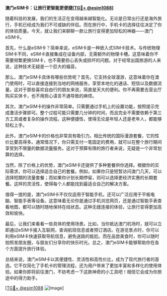 **澳门eSIM卡：让旅行更智能更便捷[[TG💪+ @esim1088](https://t.me/s/esim1088)]**

随着科技的发展，我们的生活正在变得越来越智能化。无论是日常出行还是海外旅行，手机已经成为我们不可或缺的伴侣。而在旅行中，手机卡的选择往往决定了你的体验质量。今天，就让我们来聊聊一款让旅行变得更加轻松的神器——澳门eSIM卡。

首先，什么是eSIM卡？简单来说，eSIM卡是一种嵌入式SIM卡技术。与传统物理SIM卡不同，eSIM卡直接集成在设备内部，无需额外的物理卡槽。这意味着你不需要频繁更换SIM卡，也不需要担心丢失或损坏的问题。对于经常出国旅游的人来说，这种技术无疑是一个巨大的福音。

那么，澳门eSIM卡具体有哪些优势呢？首先，它支持全球漫游，这意味着你在澳门使用时，可以直接连接到当地的网络服务，享受本地化的通话、短信以及数据流量。这对于那些喜欢自由行的朋友来说，简直是天大的便利。你不再需要去营业厅购买实体卡，也不用担心语言不通导致的麻烦。

其次，澳门eSIM卡的操作非常简单。只需要通过手机上的设置功能，按照提示完成激活步骤即可。整个过程可能只需要几分钟的时间，而且完全不需要依赖于第三方工具或者复杂的操作流程。这种便捷性，使得无论是年轻人还是老年人，都能够轻松上手。

此外，澳门eSIM卡的价格也非常具有吸引力。相比传统的国际漫游套餐，它的性价比要高得多。通常情况下，你只需支付一笔固定的费用，就可以在整个旅行期间享受到不限量的数据流量服务。这对于预算有限的旅行者来说，无疑是一个非常划算的选择。

当然，除了价格上的优势，澳门eSIM卡还提供了多种套餐供你选择。根据你的实际需求，你可以选择适合自己的套餐。例如，如果你只是短暂访问澳门几天，可以选择短期的流量套餐；而如果你计划长期停留，则可以选择更经济实惠的长期套餐。这样的灵活性，使得每个人都能找到最适合自己的解决方案。

值得一提的是，澳门eSIM卡不仅仅适用于智能手机，还可以广泛应用于平板电脑、智能手表等设备。这意味着无论你是通过手机浏览网页，还是通过智能手表查看地图，都可以随时随地保持在线状态。这种无缝连接的体验，让旅行变得更加高效和愉快。

最后，让我们来看看一些具体的使用场景。比如，当你抵达澳门机场时，就可以立即通过eSIM卡接入互联网，查询航班信息或者预订酒店。在游览景点时，你可以利用eSIM卡快速获取导航信息，避免迷路的尴尬。而在品尝美食时，你可以随时拍照发朋友圈，与朋友们分享你的快乐时光。总之，澳门eSIM卡能够帮助你在各个方面提升旅行体验。

总结来说，澳门eSIM卡以其便捷性、灵活性和高性价比，成为了现代旅行者的首选。它不仅简化了手机卡的管理流程，还为用户带来了更加丰富和多样化的使用体验。如果你即将前往澳门，不妨考虑一下这款神奇的小工具吧！相信它会成为你旅途中的得力助手。

[[TG💪+ @esim1088](https://t.me/s/esim1088) ![Image](https://i.postimg.cc/4NQfJmqS/Snipaste-2025-05-13-00-14-12.png)]